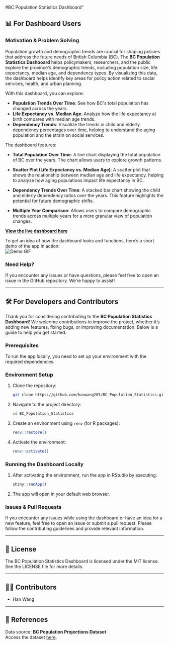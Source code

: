 #BC Population Statistics Dashboard"

## 📊 **For Dashboard Users**

### Motivation & Problem Solving

Population growth and demographic trends are crucial for shaping policies that address the future needs of British Columbia (BC). The **BC Population Statistics Dashboard** helps policymakers, researchers, and the public explore the province's demographic trends, including population size, life expectancy, median age, and dependency types. By visualizing this data, the dashboard helps identify key areas for policy action related to social services, health, and urban planning.

With this dashboard, you can explore:

- **Population Trends Over Time**: See how BC's total population has changed across the years.
- **Life Expectancy vs. Median Age**: Analyze how the life expectancy at birth compares with median age trends.
- **Dependency Trends**: Visualize the trends in child and elderly dependency percentages over time, helping to understand the aging population and the strain on social services.
  
The dashboard features:

- **Total Population Over Time**: A line chart displaying the total population of BC over the years. The chart allows users to explore growth patterns.
  
- **Scatter Plot (Life Expectancy vs. Median Age)**: A scatter plot that shows the relationship between median age and life expectancy, helping to analyze how aging populations impact life expectancy in BC.
  
- **Dependency Trends Over Time**: A stacked bar chart showing the child and elderly dependency ratios over the years. This feature highlights the potential for future demographic shifts.
  
- **Multiple Year Comparison**: Allows users to compare demographic trends across multiple years for a more granular view of population changes.

**[View the live dashboard here](https://your-deployed-link.com)**

To get an idea of how the dashboard looks and functions, here’s a short demo of the app in action:  
![Demo GIF](img/demo.gif)

### Need Help?

If you encounter any issues or have questions, please feel free to open an issue in the GitHub repository. We’re happy to assist!

---

## 🛠️ **For Developers and Contributors**

Thank you for considering contributing to the **BC Population Statistics Dashboard**! We welcome contributions to improve the project, whether it’s adding new features, fixing bugs, or improving documentation. Below is a guide to help you get started.

### Prerequisites

To run the app locally, you need to set up your environment with the required dependencies.

### Environment Setup

1. Clone the repository:

    ```bash
    git clone https://github.com/hanwang205/BC_Population_Statistics.git
    ```

2. Navigate to the project directory:

    ```bash
    cd BC_Population_Statistics
    ```

3. Create an environment using `renv` (for R packages):

    ```bash
    renv::restore()
    ```

4. Activate the environment:

    ```bash
    renv::activate()
    ```

### Running the Dashboard Locally

1. After activating the environment, run the app in RStudio by executing:

    ```r
    shiny::runApp()
    ```

2. The app will open in your default web browser.


### Issues & Pull Requests

If you encounter any issues while using the dashboard or have an idea for a new feature, feel free to open an issue or submit a pull request. Please follow the contributing guidelines and provide relevant information.

---

## 📄 **License**

The BC Population Statistics Dashboard is licensed under the MIT license. See the LICENSE file for more details.

---

## 👨‍💻 **Contributors**

- Han Wang

---

## 🔗 **References**

Data source: **BC Population Projections Dataset**  
Access the dataset [here](https://catalogue.data.gov.bc.ca/dataset/bc-population-projections).
